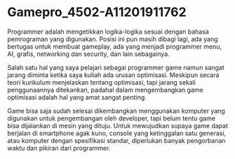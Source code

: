 # Gamepro_4502-A11201911762
Programmer adalah mengetikkan logika-logika sesuai dengan bahasa pemrograman yang digunakan. Posisi ini pun masih dibagi lagi, ada yang bertugas untuk membuat gameplay, ada yang menjadi programmer menu, AI, grafis, networking dan security, dan lain sebagainya.

Salah satu hal yang saya pelajari sebagai programmer game namun sangat jarang diminta ketika saya kuliah ada urusan optimisasi. Meskipun secara teori kurikulum menjelaskan tentang optimisasi, tapi jarang sekali penggunaannya ditekankan, padahal dalam mengembangkan game optimisasi adalah hal yang amat sangat penting.

Game bisa saja sudah selesai dikembangkan menggunakan komputer yang digunakan untuk pengembangan oleh developer, tapi belum tentu game bisa dijalankan di mesin yang dituju. Untuk mewujudkan supaya game dapat berjalan di smartphone agak kuno, console yang ketinggalan satu generasi, atau komputer dengan spesifikasi standar, diperlukan banyak pengorbanan waktu dan pikiran dari programmer.
